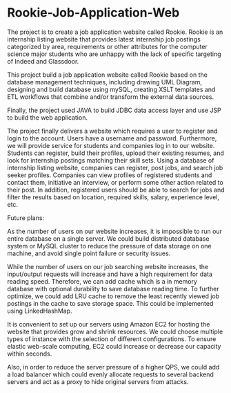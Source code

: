 # Rookie-Job-Application-Web
The project is to create a job application website called Rookie. Rookie is an internship listing website​ that provides latest internship job postings categorized by area, requirements or other attributes for the computer science major students who are unhappy with the lack of specific targeting of Indeed and Glassdoor.

This project build a job application website called Rookie based on the database management techniques, including drawing UML Diagram, designing and build database using mySQL, creating XSLT templates and ETL workflows that combine and/or transform the external data
sources.

Finally, the project used JAVA to build JDBC data access layer and use JSP to build the web application.

The project finally delivers a website which requires a user to register and login to the account. Users have a username and password. Furthermore, we will provide service for students and companies log in to our website. Students can register, build their profiles, upload their existing resumes, and look for internship postings matching their skill sets. Using a database of internship listing website, companies can register, post jobs, and search job seeker profiles. Companies can view profiles of registered students and contact them, initiative an interview, or perform some other action related to their post. In addition, registered users should be able to search for jobs and filter the results based on location, required skills, salary, experience level, etc.

Future plans:

As the number of users on our website increases, it is impossible to run our entire database on a single server. We could build distributed database system or MySQL cluster to reduce the pressure of data storage on one machine, and avoid single point failure or security issues.

While the number of users on our job searching website increases, the input/output requests will increase and have a high requirement for data reading speed. Therefore, we can add cache which is a in memory database with optional durability to save database reading time. To further optimize, we could add LRU cache to remove the least recently viewed job postings in the cache to save storage space. This could be implemented using LinkedHashMap.

It is convenient to set up our servers using Amazon EC2 for hosting the website that provides grow and shrink resources. We could choose multiple types of instance with the selection of different configurations. To ensure elastic web-scale computing, EC2 could increase or decrease our capacity within seconds.

Also, in order to reduce the server pressure of a higher QPS, we could add a load balancer which could evenly allocate requests to several backend servers and act as a proxy to hide original servers from attacks.

